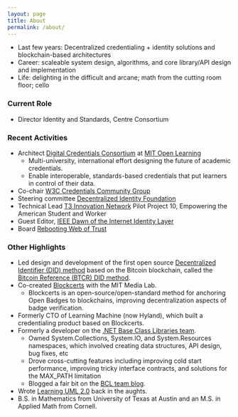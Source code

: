 ```yaml
---
layout: page
title: About
permalink: /about/
--- 
```


- Last few years: Decentralized credentialing + identity solutions and blockchain-based architectures
- Career: scaleable system design, algorithms, and core library/API design and implementation
- Life: delighting in the difficult and arcane; math from the cutting room floor; cello

<h3 style="text-align:left;">Current Role</h3>

- Director Identity and Standards, Centre Consortium

<h3 style="text-align:left;">Recent Activities</h3>

- Architect [Digital Credentials Consortium](https://digitalcredentials.mit.edu/) at [MIT Open Learning](https://openlearning.mit.edu/)
	- Multi-university, international effort designing the future of academic credentials. 
	- Enable interoperable, standards-based credentials that put learners in control of their data.
- Co-chair [W3C Credentials Community Group](https://www.w3.org/community/credentials/)
- Steering committee [Decentralized Identity Foundation](https://identity.foundation/)
- Technical Lead [T3 Innovation Network](https://www.uschamberfoundation.org/t3-innovation) Pilot Project 10, Empowering the American Student and Worker
- Guest Editor, [IEEE Dawn of the Internet Identity Layer](https://www.comsoc.org/publications/magazines/ieee-communications-standards-magazine/cfp/dawn-internet-identity-layer-and)
- Board [Rebooting Web of Trust](https://www.weboftrust.info/)

<h3 style="text-align:left;">Other Highlights</h3>

- Led design and development of the first open source [Decentralized Identifier (DID) method](https://www.w3.org/TR/did-core/) based on the Bitcoin blockchain, called the [Bitcoin Reference (BTCR) DID method](https://w3c-ccg.github.io/didm-btcr/).
- Co-created [Blockcerts](https://www.blockcerts.org/) with the MIT Media Lab. 
	- Blockcerts is an open-source/open-standard method for anchoring Open Badges to blockchains, improving decentralization aspects of badge verification.
- Formerly CTO of Learning Machine (now Hyland), which built a credentialing product based on Blockcerts.
- Formerly a developer on the [.NET Base Class Libraries team](https://docs.microsoft.com/en-us/dotnet/standard/framework-libraries#base-class-libraries). 
	- Owned System.Collections, System.IO, and System.Resources namespaces, which involved creating data structures, API design, bug fixes, etc
	- Drove cross-cutting features including improving cold start performance, improving tricky interface contracts, and solutions for the MAX_PATH limitation
	- Blogged a fair bit on the [BCL team blog](https://social.msdn.microsoft.com/search/en-US?rq=site%3Ablogs.msdn.microsoft.com%2Fbclteam&rn=bclteam&ral=1&query=kim%2Bhamilton&ac=4).
- Wrote [Learning UML 2.0](https://smile.amazon.com/Learning-UML-2-0-Pragmatic-Introduction-ebook/dp/B0028N4WII/ref=sr_1_2?dchild=1&keywords=learning+uml+2.0&qid=1614793107&sr=8-2) back in the aughts.
- B.S. in Mathematics from University of Texas at Austin and an M.S. in Applied Math from Cornell. 
